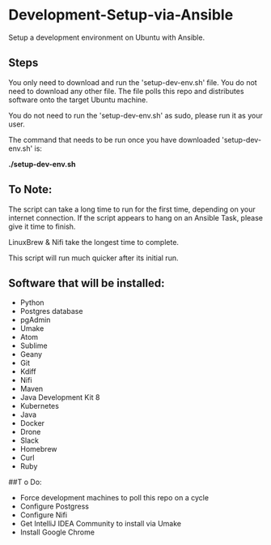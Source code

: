 # Development-Setup-via-Ansible
Setup a development environment on Ubuntu with Ansible.

## Steps
You only need to download and run the 'setup-dev-env.sh' file. You do not need to download any other file. The file polls this repo and distributes software onto the target Ubuntu machine.

You do not need to run the 'setup-dev-env.sh' as sudo, please run it as your user.

The command that needs to be run once you have downloaded 'setup-dev-env.sh' is:

**./setup-dev-env.sh**

## To Note:
The script can take a long time to run for the first time, depending on your internet connection. If the script appears to hang on an Ansible Task, please give it time to finish.

LinuxBrew & Nifi take the longest time to complete.

This script will run much quicker after its initial run.

## Software that will be installed:
- Python
- Postgres database
- pgAdmin
- Umake
- Atom
- Sublime
- Geany
- Git
- Kdiff
- Nifi
- Maven
- Java Development Kit 8
- Kubernetes
- Java
- Docker
- Drone
- Slack
- Homebrew
- Curl
- Ruby

##T o Do:

- Force development machines to poll this repo on a cycle
- Configure Postgress
- Configure Nifi
- Get IntelliJ IDEA Community to install via Umake
- Install Google Chrome
